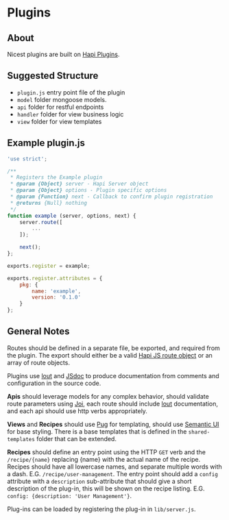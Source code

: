 # Plugins

## About

Nicest plugins are built on [Hapi Plugins](http://hapijs.com/tutorials/plugins).

## Suggested Structure

*   `plugin.js` entry point file of the plugin
*   `model` folder mongoose models.
*   `api` folder for restful endpoints
*   `handler` folder for view business logic
*   `view` folder for view templates

## Example plugin.js

``` js
'use strict';

/**
 * Registers the Example plugin
 * @param {Object} server - Hapi Server object
 * @param {Object} options - Plugin specific options
 * @param {Function} next - Callback to confirm plugin registration
 * @returns {Null} nothing
 */
function example (server, options, next) {
    server.route([
        ...
    ]);

    next();
};

exports.register = example;

exports.register.attributes = {
    pkg: {
        name: 'example',
        version: '0.1.0'
    }
};
```

## General Notes

Routes should be defined in a separate file, be exported, and required from the plugin.
The export should either be a valid [Hapi JS route object](http://hapijs.com/tutorials/routing)
or an array of route objects.

Plugins use [lout](https://github.com/hapijs/lout) and [JSdoc](https://github.com/jsdoc3/jsdoc)
to produce documentation from comments and configuration in the source code.

**Apis** should leverage models for any complex behavior, should validate route parameters using
[Joi](https://github.com/hapijs/joi), each route should include [lout](http://hapijs.com/tutorials/routing#config)
documentation, and each api should use http verbs appropriately.

**Views** and **Recipes** should use [Pug](http://jade-lang.com/reference/) for templating, should use
[Semantic UI](http://semantic-ui.com/) for base styling. There is a base templates that is defined in the
`shared-templates` folder that can be extended.

**Recipes** should define an entry point using the HTTP `GET` verb and the `/recipe/{name}` replacing {name} with the
actual name of the recipe. Recipes should have all lowercase names, and separate multiple words with a dash. E.G.
`/recipe/user-management`. The entry point should add a `config` attribute with a `description` sub-attribute that
should give a short description of the plug-in, this will be shown on the recipe listing. E.G.
`config: {description: 'User Management'}`.

Plug-ins can be loaded by registering the plug-in in `lib/server.js`.
